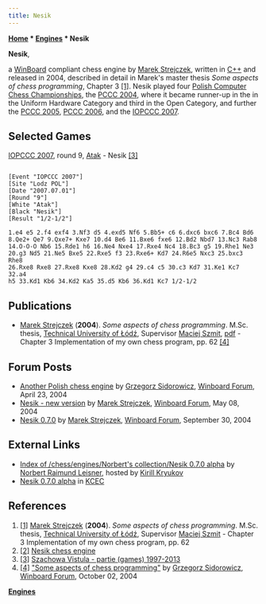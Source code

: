 ```yaml
---
title: Nesik
---
```

**[Home](Home "Home") \* [Engines](Engines "Engines") \* Nesik**


**Nesik**,  

a [WinBoard](WinBoard "WinBoard") compliant chess engine by [Marek Strejczek](Marek_Strejczek "Marek Strejczek"), written in [C++](Cpp "Cpp") and released in 2004, described in detail in Marek's master thesis *Some aspects of chess programming*, Chapter 3 <a id="cite-note-1" href="#cite-ref-1">[1]</a>. Nesik played four [Polish Computer Chess Championships](Polish_Computer_Chess_Championship "Polish Computer Chess Championship"), the [PCCC 2004](PCCC_2004 "PCCC 2004"), where it became runner-up in the in the Uniform Hardware Category and third in the Open Category, and further the [PCCC 2005](PCCC_2005 "PCCC 2005"), [PCCC 2006](PCCC_2006 "PCCC 2006"), and the [IOPCCC 2007](IOPCCC_2007 "IOPCCC 2007").



## Selected Games


[IOPCCC 2007](IOPCCC_2007 "IOPCCC 2007"), round 9, [Atak](Atak "Atak") - Nesik <a id="cite-note-3" href="#cite-ref-3">[3]</a>




```

[Event "IOPCCC 2007"]
[Site "Lodz POL"]
[Date "2007.07.01"]
[Round "9"]
[White "Atak"]
[Black "Nesik"]
[Result "1/2-1/2"]

1.e4 e5 2.f4 exf4 3.Nf3 d5 4.exd5 Nf6 5.Bb5+ c6 6.dxc6 bxc6 7.Bc4 Bd6 
8.Qe2+ Qe7 9.Qxe7+ Kxe7 10.d4 Be6 11.Bxe6 fxe6 12.Bd2 Nbd7 13.Nc3 Rab8 
14.O-O-O Nb6 15.Rde1 h6 16.Ne4 Nxe4 17.Rxe4 Nc4 18.Bc3 g5 19.Rhe1 Ne3 
20.g3 Nd5 21.Ne5 Bxe5 22.Rxe5 f3 23.Rxe6+ Kd7 24.R6e5 Nxc3 25.bxc3 Rhe8 
26.Rxe8 Rxe8 27.Rxe8 Kxe8 28.Kd2 g4 29.c4 c5 30.c3 Kd7 31.Ke1 Kc7 32.a4 
h5 33.Kd1 Kb6 34.Kd2 Ka5 35.d5 Kb6 36.Kd1 Kc7 1/2-1/2

```

## Publications


* [Marek Strejczek](Marek_Strejczek "Marek Strejczek") (**2004**). *Some aspects of chess programming*. M.Sc. thesis, [Technical University of Łódź](Technical_University_of_%C5%81%C3%B3d%C5%BA "Technical University of Łódź"), Supervisor [Maciej Szmit](Maciej_Szmit "Maciej Szmit"), [pdf](http://read.pudn.com/downloads91/ebook/350723/Some%20Aspects%20of%20Chess%20Programming.PDF) - Chapter 3 Implementation of my own chess program, pp. 62 <a id="cite-note-4" href="#cite-ref-4">[4]</a>


## Forum Posts


* [Another Polish chess engine](http://www.open-aurec.com/wbforum/viewtopic.php?f=18&t=47368&p=179155) by [Grzegorz Sidorowicz](Grzegorz_Sidorowicz "Grzegorz Sidorowicz"), [Winboard Forum](Computer_Chess_Forums "Computer Chess Forums"), April 23, 2004
* [Nesik - new version](http://www.open-aurec.com/wbforum/viewtopic.php?f=18&t=47527&p=179724) by [Marek Strejczek](Marek_Strejczek "Marek Strejczek"), [Winboard Forum](Computer_Chess_Forums "Computer Chess Forums"), May 08, 2004
* [Nesik 0.7.0](http://www.open-aurec.com/wbforum/viewtopic.php?f=18&t=49126) by [Marek Strejczek](Marek_Strejczek "Marek Strejczek"), [Winboard Forum](Computer_Chess_Forums "Computer Chess Forums"), September 30, 2004


## External Links


* [Index of /chess/engines/Norbert's collection/Nesik 0.7.0 alpha](http://kirr.homeunix.org/chess/engines/Norbert's%20collection/Nesik%200.7.0%20alpha/) by [Norbert Raimund Leisner](Norbert_Raimund_Leisner "Norbert Raimund Leisner"), hosted by [Kirill Kryukov](Kirill_Kryukov "Kirill Kryukov")
* [Nesik 0.7.0 alpha](http://kirill-kryukov.com/chess/kcec/cgi/engine_details.cgi?print=Details&each_game=1&eng=Nesik%200.7.0%20alpha) in [KCEC](KCEC "KCEC")


## References


1. <a id="cite-ref-1" href="#cite-note-1">[1]</a> [Marek Strejczek](Marek_Strejczek "Marek Strejczek") (**2004**). *Some aspects of chess programming*. M.Sc. thesis, [Technical University of Łódź](Technical_University_of_%C5%81%C3%B3d%C5%BA "Technical University of Łódź"), Supervisor [Maciej Szmit](Maciej_Szmit "Maciej Szmit") - Chapter 3 Implementation of my own chess program, pp. 62
2. <a id="cite-ref-2" href="#cite-note-2">[2]</a> [Nesik chess engine](http://nesik.republika.pl/index.html)
3. <a id="cite-ref-3" href="#cite-note-3">[3]</a> [Szachowa Vistula - partie (games) 1997-2013](http://vistula.linuxpl.eu/games/games.htm)
4. <a id="cite-ref-4" href="#cite-note-4">[4]</a> ["Some aspects of chess programming"](http://www.open-aurec.com/wbforum/viewtopic.php?f=4&t=121) by [Grzegorz Sidorowicz](Grzegorz_Sidorowicz "Grzegorz Sidorowicz"), [Winboard Forum](Computer_Chess_Forums "Computer Chess Forums"), October 02, 2004

**[Engines](Engines "Engines")**







 
